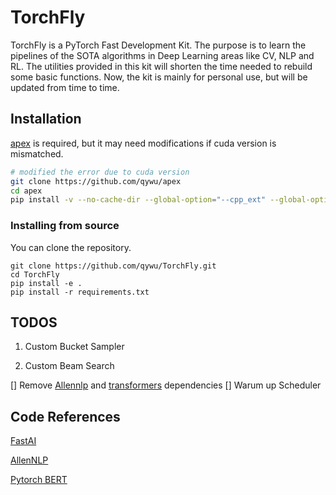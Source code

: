 # TorchFly

TorchFly is a PyTorch Fast Development Kit. The purpose is to learn the pipelines of the SOTA algorithms in Deep Learning areas like CV, NLP and RL. The utilities provided in this kit will shorten the time needed to rebuild some basic functions. Now, the kit is mainly for personal use, but will be updated from time to time. 

## Installation

[apex](https://github.com/qywu/apex) is required, but it may need modifications if cuda version is mismatched.
```bash
# modified the error due to cuda version
git clone https://github.com/qywu/apex
cd apex
pip install -v --no-cache-dir --global-option="--cpp_ext" --global-option="--cuda_ext" ./
```



<!-- has bug
### Installing via pip: (Not supported for now)
Installing is simple using `pip`.

```
pip install torchfly
```

-->
   
### Installing from source
You can clone the repository.
```
git clone https://github.com/qywu/TorchFly.git
cd TorchFly
pip install -e .
pip install -r requirements.txt
```



## TODOS
 
1. Custom Bucket Sampler

2. Custom Beam Search


[] Remove [Allennlp]() and [transformers]() dependencies
[] Warum up Scheduler
 

## Code References
 
[FastAI](https://github.com/fastai)
 
[AllenNLP](https://github.com/allenai/allennlp/)
 
[Pytorch BERT](https://github.com/huggingface/pytorch-pretrained-BERT)
